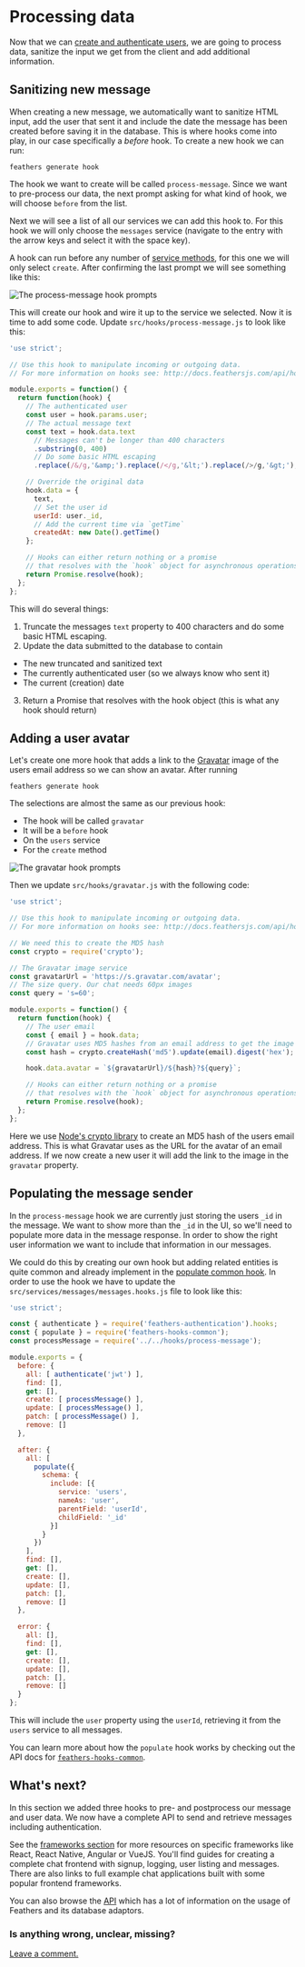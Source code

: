 # Processing data

Now that we can [create and authenticate users](./authentication.md), we are going to process data, sanitize the input we get from the client and add additional information.


## Sanitizing new message

When creating a new message, we automatically want to sanitize HTML input, add the user that sent it and include the date the message has been created before saving it in the database. This is where hooks come into play, in our case specifically a *before* hook. To create a new hook we can run:

```
feathers generate hook
```

The hook we want to create will be called `process-message`. Since we want to pre-process our data, the next prompt asking for what kind of hook, we will choose `before` from the list.

Next we will see a list of all our services we can add this hook to. For this hook we will only choose the `messages` service (navigate to the entry with the arrow keys and select it with the space key).

A hook can run before any number of [service methods](../../api/services.md), for this one we will only select `create`. After confirming the last prompt we will see something like this:

![The process-message hook prompts](./assets/process-message.png)

This will create our hook and wire it up to the service we selected. Now it is time to add some code. Update `src/hooks/process-message.js` to look like this:

```js
'use strict';

// Use this hook to manipulate incoming or outgoing data.
// For more information on hooks see: http://docs.feathersjs.com/api/hooks.html

module.exports = function() {
  return function(hook) {
    // The authenticated user
    const user = hook.params.user;
    // The actual message text
    const text = hook.data.text
      // Messages can't be longer than 400 characters
      .substring(0, 400)
      // Do some basic HTML escaping
      .replace(/&/g,'&amp;').replace(/</g,'&lt;').replace(/>/g,'&gt;');

    // Override the original data
    hook.data = {
      text,
      // Set the user id
      userId: user._id,
      // Add the current time via `getTime`
      createdAt: new Date().getTime()
    };

    // Hooks can either return nothing or a promise
    // that resolves with the `hook` object for asynchronous operations
    return Promise.resolve(hook);
  };
};
```

This will do several things:

1. Truncate the messages `text` property to 400 characters and do some basic HTML escaping.
2. Update the data submitted to the database to contain
  - The new truncated and sanitized text
  - The currently authenticated user (so we always know who sent it)
  - The current (creation) date 
3. Return a Promise that resolves with the hook object (this is what any hook should return)


## Adding a user avatar

Let's create one more hook that adds a link to the [Gravatar](http://en.gravatar.com/) image of the users email address so we can show an avatar. After running

```
feathers generate hook
```

The selections are almost the same as our previous hook:

- The hook will be called `gravatar`
- It will be a `before` hook
- On the `users` service
- For the `create` method

![The gravatar hook prompts](./assets/gravatar.png)

Then we update `src/hooks/gravatar.js` with the following code:

```js
'use strict';

// Use this hook to manipulate incoming or outgoing data.
// For more information on hooks see: http://docs.feathersjs.com/api/hooks.html

// We need this to create the MD5 hash
const crypto = require('crypto');

// The Gravatar image service
const gravatarUrl = 'https://s.gravatar.com/avatar';
// The size query. Our chat needs 60px images
const query = 's=60';

module.exports = function() {
  return function(hook) {
    // The user email
    const { email } = hook.data;
    // Gravatar uses MD5 hashes from an email address to get the image
    const hash = crypto.createHash('md5').update(email).digest('hex');

    hook.data.avatar = `${gravatarUrl}/${hash}?${query}`;

    // Hooks can either return nothing or a promise
    // that resolves with the `hook` object for asynchronous operations
    return Promise.resolve(hook);
  };
};
```

Here we use [Node's crypto library](https://nodejs.org/api/crypto.html) to create an MD5 hash of the users email address. This is what Gravatar uses as the URL for the avatar of an email address. If we now create a new user it will add the link to the image in the `gravatar` property.


## Populating the message sender

In the `process-message` hook we are currently just storing the users `_id` in the message. We want to show more than the `_id` in the UI, so we'll need to populate more data in the message response. In order to show the right user information we want to include that information in our messages.

We could do this by creating our own hook but adding related entities is quite common and already implement in the [populate common hook](/api/hooks-common.md). In order to use the hook we have to update the `src/services/messages/messages.hooks.js` file to look like this:

```js
'use strict';

const { authenticate } = require('feathers-authentication').hooks;
const { populate } = require('feathers-hooks-common');
const processMessage = require('../../hooks/process-message');

module.exports = {
  before: {
    all: [ authenticate('jwt') ],
    find: [],
    get: [],
    create: [ processMessage() ],
    update: [ processMessage() ],
    patch: [ processMessage() ],
    remove: []
  },

  after: {
    all: [
      populate({
        schema: {
          include: [{
            service: 'users',
            nameAs: 'user',
            parentField: 'userId',
            childField: '_id'
          }]
        }
      })
    ],
    find: [],
    get: [],
    create: [],
    update: [],
    patch: [],
    remove: []
  },

  error: {
    all: [],
    find: [],
    get: [],
    create: [],
    update: [],
    patch: [],
    remove: []
  }
};
```

This will include the `user` property using the `userId`, retrieving it from the `users` service to all messages.

You can learn more about how the `populate` hook works by checking out the API docs for [`feathers-hooks-common`](/api/hooks-common.md).


## What's next?

In this section we added three hooks to pre- and postprocess our message and user data. We now have a complete API to send and retrieve messages including authentication.

See the [frameworks section](../frameworks/readme.md) for more resources on specific frameworks like React, React Native, Angular or VueJS.  You'll find guides for creating a complete chat frontend with signup, logging, user listing and messages.  There are also links to full example chat applications built with some popular frontend frameworks.

You can also browse the [API](../../api/readme.md) which has a lot of information on the usage of Feathers and its database adaptors.

### Is anything wrong, unclear, missing?

[Leave a comment.](https://github.com/feathersjs/feathers-docs/issues/new?title=Comment:Chat-Processing)
